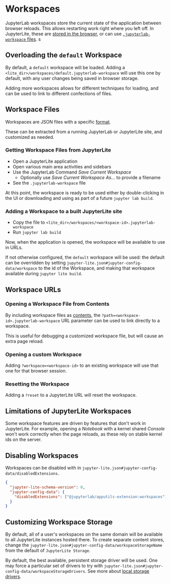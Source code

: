 # Workspaces

JupyterLab workspaces store the current state of the application between browser
reloads. This allows restarting work right where you left off. In JupyterLite, these are
[stored in the browser](#customizing-workspace-storage), or can use
[`.jupyterlab-workspace` files](#workspace-files). s

## Overloading the `default` Workspace

By default, a `default` workspace will be loaded. Adding a
`<lite_dir>/workspaces/default.jupyterlab-workspace` will use this one by default, with
any user changes being saved in browser storage.

Adding more workspaces allows for different techniques for loading, and can be used to
link to different confections of files.

## Workspace Files

Workspaces are JSON files with a specific [format][workspaces-file-format].

These can be extracted from a running JupyterLab or JupyterLite site, and customized as
needed.

[workspaces-file-format]:
  https://jupyterlab.readthedocs.io/en/stable/user/urls.html#workspace-file-format

### Getting Workspace Files from JupyterLite

- Open a JupyterLite application
- Open various main area activities and sidebars
- Use the JupyterLab Command _Save Current Workspace_
  - Optionally use _Save Current Workspace As..._ to provide a filename
- See the `.jupyterlab-workspace` file

At this point, the workspace is ready to be used either by double-clicking in the UI or
downloading and using as part of a future `jupyter lab build`.

### Adding a Workspace to a built JupyterLite site

- Copy the file to `<lite_dir>/workspaces/<workspace-id>.jupyterlab-workspace`
- Run `jupyter lab build`

Now, when the application is opened, the workspace will be available to use in URLs.

If not otherwise configured, the `default` workspace will be used: the default can be
overridden by setting `jupyter-lite.json#jupyter-config-data/workspace` to the id of the
Workspace, and making that workspace available during `jupyter lite build`.

## Workspace URLs

### Opening a Workspace File from Contents

By including workspace files as [contents](../content/files.md), the
`?path=<workspace-id>.jupyterlab-workspace` URL parameter can be used to link directly
to a workspace.

This is useful for debugging a customized workspace file, but will cause an extra page
reload.

### Opening a custom Workspace

Adding `?workspace=<workspace-id>` to an existing workspace will use that one for that
browser session.

### Resetting the Workspace

Adding a `?reset` to a JupyterLite URL will reset the workspace.

## Limitations of JupyterLite Workspaces

Some workspace features are driven by features that don't work in JupyterLite. For
example, opening a _Notebook_ with a kernel shared _Console_ won't work correctly when
the page reloads, as these rely on stable kernel ids on the server.

## Disabling Workspaces

Workspaces can be disabled with in
`jupyter-lite.json#jupyter-config-data/disabledExtensions`.

```json
{
  "jupyter-lite-schema-version": 0,
  "jupyter-config-data": {
    "disabledExtensions": ["@jupyterlab/apputils-extension:workspaces"]
  }
}
```

## Customizing Workspace Storage

By default, all of a user's workspaces on the same domain will be available to all
JupyterLite instances hosted there. To create separate content stores, change the
`jupyter-lite.json#jupyter-config-data/workspaceStorageName` from the default of
`JupyterLite Storage`.

By default, the best available, persistent storage driver will be used. One may force a
particular set of drivers to try with
`jupyter-lite.json#jupyter-config-data/workspaceStorageDrivers`. See more about
[local storage drivers](../configure/storage.md#local-storage-drivers).
